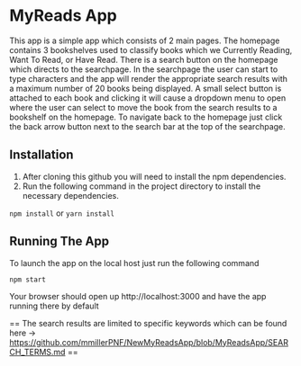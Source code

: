# MyReads App

This app is a simple app which consists of 2 main pages. The homepage contains 3 bookshelves used to classify books which we Currently Reading, Want To Read, or Have Read. There is a search button on the homepage which directs to the searchpage. In the searchpage the user can start to type characters and the app will render the appropriate search results with a maximum number of 20 books being displayed. A small select button is attached to each book and clicking it will cause a dropdown menu to open where the user can select to move the book from the search results to a bookshelf on the homepage. To navigate back to the homepage just click the back arrow button next to the search bar at the top of the searchpage. 

## Installation

1. After cloning this github you will need to install the npm dependencies. 
2. Run the following command in the project directory to install the necessary dependencies.

`npm install` or `yarn install`

## Running The App

To launch the app on the local host just run the following command

`npm start`

Your browser should open up http://localhost:3000 and have the app running there by default

== The search results are limited to specific keywords which can be found here -> https://github.com/mmillerPNF/NewMyReadsApp/blob/MyReadsApp/SEARCH_TERMS.md ==
